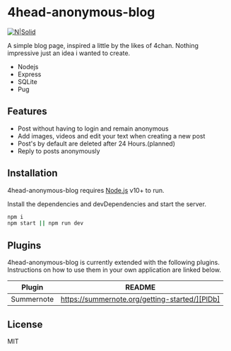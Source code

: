 # 4head-anonymous-blog

[![N|Solid](https://global.download.synology.com/download/Package/img/Node.js_v12/12.20.1-0021/thumb_256.png)](https://nodesource.com/products/nsolid)

A simple blog page, inspired a little by the likes of 4chan. Nothing impressive just an idea i wanted to create.

- Nodejs
- Express
- SQLite
- Pug

## Features

- Post without having to login and remain anonymous
- Add images, videos and edit your text when creating a new post
- Post's by default are deleted after 24 Hours.(planned)
- Reply to posts anonymously

## Installation

4head-anonymous-blog requires [Node.js](https://nodejs.org/) v10+ to run.

Install the dependencies and devDependencies and start the server.

```sh
npm i
npm start || npm run dev
```

## Plugins

4head-anonymous-blog is currently extended with the following plugins.
Instructions on how to use them in your own application are linked below.

| Plugin | README |
| ------ | ------ |
| Summernote | https://summernote.org/getting-started/][PlDb] |

## License

MIT
